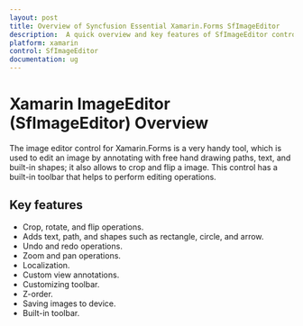 ```yaml
---
layout: post
title: Overview of Syncfusion Essential Xamarin.Forms SfImageEditor
description:  A quick overview and key features of SfImageEditor control.
platform: xamarin
control: SfImageEditor
documentation: ug
---
```


# Xamarin ImageEditor (SfImageEditor) Overview

The image editor control for Xamarin.Forms is a very handy tool, which is used to edit an image by annotating with free hand drawing paths, text, and built-in shapes; it also allows to crop and flip a image. This control has a built-in toolbar that helps to perform editing operations.

## Key features

* Crop, rotate, and flip operations.
* Adds text, path, and shapes such as rectangle, circle, and arrow.
* Undo and redo operations.
* Zoom and pan operations.
* Localization.
* Custom view annotations.
* Customizing toolbar.
* Z-order.
* Saving images to device.
* Built-in toolbar.